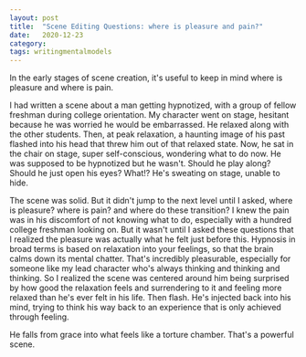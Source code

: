 ```yaml
---
layout: post
title:  "Scene Editing Questions: where is pleasure and pain?"
date:   2020-12-23
category: 
tags: writingmentalmodels
---
```

In the early stages of scene creation, it's useful to keep in mind where is pleasure and where is pain. 

I had written a scene about a man getting hypnotized, with a group of fellow freshman during college orientation. My character went on stage, hesitant because he was worried he would be embarrassed. He relaxed along with the other students. Then, at peak relaxation, a haunting image of his past flashed into his head that threw him out of that relaxed state. Now, he sat in the chair on stage, super self-conscious, wondering what to do now. He was supposed to be hypnotized but he wasn't. Should he play along? Should he just open his eyes? What!? He's sweating on stage, unable to hide.

The scene was solid. But it didn't jump to the next level until I asked, where is pleasure? where is pain? and where do these transition? I knew the pain was in his discomfort of not knowing what to do, especially with a hundred college freshman looking on. But it wasn't until I asked these questions that I realized the pleasure was actually what he felt just before this. Hypnosis in broad terms is based on relaxation into your feelings, so that the brain calms down its mental chatter. That's incredibly pleasurable, especially for someone like my lead character who's always thinking and thinking and thinking. So I realized the scene was centered around him being surprised by how good the relaxation feels and surrendering to it and feeling more relaxed than he's ever felt in his life. Then flash. He's injected back into his mind, trying to think his way back to an experience that is only achieved through feeling. 

He falls from grace into what feels like a torture chamber. That's a powerful scene.